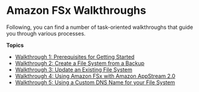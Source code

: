 # Amazon FSx Walkthroughs<a name="walkthroughs"></a>

Following, you can find a number of task\-oriented walkthroughs that guide you through various processes\.

**Topics**
+ [Walkthrough 1: Prerequisites for Getting Started](walkthrough01-prereqs.md)
+ [Walkthrough 2: Create a File System from a Backup](walkthrough02-create-from-backup.md)
+ [Walkthrough 3: Update an Existing File System](walkthrough03-update-file-system.md)
+ [Walkthrough 4: Using Amazon FSx with Amazon AppStream 2\.0](walkthrough04-fsx-with-appstream2.md)
+ [Walkthrough 5: Using a Custom DNS Name for your File System](walkthrough05-file-system-custom-CNAME.md)